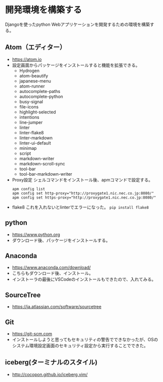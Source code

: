 # 開発環境を構築する

Djangoを使ったpython Webアプリケーションを開発するための環境を構築する。

## Atom（エディター）

-   <https://atom.io>
-   設定画面からパッケージをインストールすると機能を拡張できる。
    -   Hydrogen
    -   atom-beautify
    -   japanese-menu
    -   atom-runner
    -   autocomplete-paths
    -   autocomplete-python
    -   busy-signal
    -   file-icons
    -   highlight-selected
    -   intentions
    -   line-jumper
    -   linter
    -   linter-flake8
    -   linter-markdown
    -   linter-ui-default
    -   minimap
    -   script
    -   markdown-writer
    -   markdown-scroll-sync
    -   tool-bar
    -   tool-bar-markdown-writer
-   Proxy設定
    シェルコマンドをインストール後、apmコマンドで設定する。
    ```
    apm config list
    apm config set http-proxy="http://proxygate1.nic.nec.co.jp:8080/"
    apm config set https-proxy="http://proxygate1.nic.nec.co.jp:8080/"
    ```
-   flake8
    これを入れないとlinterでエラーになった。
    `pip install flake8`

## python

-   <https://www.python.org>
-   ダウンロード後、パッケージをインストールする。

## Anaconda

-   <https://www.anaconda.com/download/>
-   こちらもダウンロード後、インストール。
-   インストーラの最後にVSCodeのインストールもできたので、入れてみる。

## SourceTree
-   <https://ja.atlassian.com/software/sourcetree>

## Git

-   <https://git-scm.com>
-   インストールしようと思ってもセキュリティの警告でできなかったが、OSのシステム環境設定画面のセキュリティ設定から実行することでできた。

## iceberg(ターミナルのスタイル)

-   <http://cocopon.github.io/iceberg.vim/>
